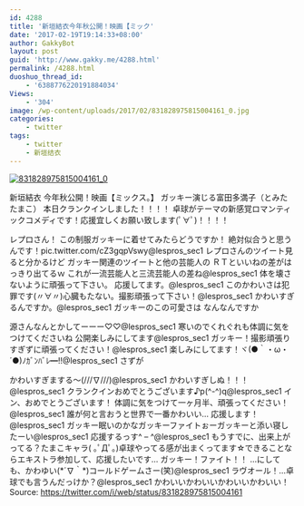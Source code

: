```yaml
---
id: 4288
title: '新垣結衣今年秋公開！映画【ミック'
date: '2017-02-19T19:14:33+08:00'
author: GakkyBot
layout: post
guid: 'http://www.gakky.me/4288.html'
permalink: /4288.html
duoshuo_thread_id:
    - '6388776220191884034'
Views:
    - '304'
image: /wp-content/uploads/2017/02/831828975815004161_0.jpg
categories:
    - twitter
tags:
    - twitter
    - 新垣结衣
---
```


[![831828975815004161_0](http://www.yui-aragaki.org/wp-content/uploads/2017/02/831828975815004161_0.jpg)](http://www.yui-aragaki.org/wp-content/uploads/2017/02/831828975815004161_0.jpg)

新垣結衣
今年秋公開！映画【ミックス。】
ガッキー演じる富田多満子（とみた たまこ）
本日クランクインしました！！！！
卓球がテーマの新感覚ロマンティックコメディです！応援宜しくお願い致します(ﾟ∀ﾟ)！！！！

レプロさん！
この制服ガッキーに着せてみたらどうですか！
絶対似合うと思うんです！pic.twitter.com/cZ3gqpVswy@lespros\_sec1
レプロさんのツイート見ると分かるけど
ガッキー関連のツイートと他の芸能人の
ＲＴといいねの差がはっきり出てるｗ
これが一流芸能人と三流芸能人の差ね@lespros\_sec1 体を壊さないように頑張って下さい。
応援してます。@lespros\_sec1 このかわいさは犯罪です(〃∀〃)心臓もたない。撮影頑張って下さい！@lespros\_sec1 かわいすぎるんですか。@lespros\_sec1
ガッキーのこの可愛さは
なんなんですか

源さんなんとかしてーーー♡♡@lespros\_sec1 寒いのでくれぐれも体調に気をつけてくださいね 公開楽しみにしてます@lespros\_sec1 ガッキー！撮影頑張りすぎずに頑張ってください！@lespros\_sec1 楽しみにしてます！ヾ(●｀・ω・´●)ﾉｶﾞﾝﾊﾞﾚ━!!@lespros\_sec1
さずが

かわいすぎまする～(///∇///)@lespros\_sec1 かわいすぎしぬ！！！@lespros\_sec1
クランクインおめでとうございます♪p(^-^)q@lespros\_sec1
イン、おめでとうございます！
体調に気をつけて一ヶ月半、頑張ってください！@lespros\_sec1 誰が何と言おうと世界で一番かわいい… 応援します！@lespros\_sec1 ガッキー眠いのかなガッキーファイトぉーガッキーと添い寝したーい@lespros\_sec1 応援するっす^ – ^@lespros\_sec1 もうすでに、出来上がってる？たまこキャラ( ｡ﾟДﾟ｡)卓球やってる感が出まくってます☆できることならエキストラ参加して、応援したいです…
ガッキー！ファイト！！
…にしても、かわゆい(\*´∇｀\*)コールドゲームさー(笑)@lespros\_sec1 ラヴオール！…卓球でも言うんだっけか？@lespros\_sec1 かわいいかわいいかわいいかわいい！
Source: <https://twitter.com/i/web/status/831828975815004161>
